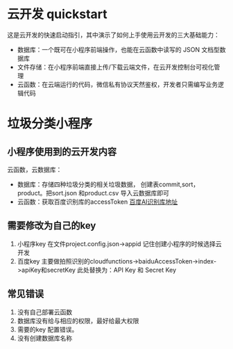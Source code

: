 # 云开发 quickstart

这是云开发的快速启动指引，其中演示了如何上手使用云开发的三大基础能力：

- 数据库：一个既可在小程序前端操作，也能在云函数中读写的 JSON 文档型数据库
- 文件存储：在小程序前端直接上传/下载云端文件，在云开发控制台可视化管理
- 云函数：在云端运行的代码，微信私有协议天然鉴权，开发者只需编写业务逻辑代码


# 垃圾分类小程序
## 小程序使用到的云开发内容

云函数，云数据库：
- 数据库：存储四种垃圾分类的相关垃圾数据， 创建表commit,sort，product。把sort.json 和product.csv 导入云数据库即可
- 云函数：获取百度识别库的accessToken
[百度AI识别库地址](http://ai.baidu.com/docs#/ImageClassify-API/ebc492b1)
## 需要修改为自己的key 
1. 小程序key 在文件project.config.json->appid 记住创建小程序的时候选择云开发
2. 百度key 主要做拍照识别的cloudfunctions->baiduAccessToken->index->apiKey和secretKey
此处替换为：API Key 和 Secret Key

## 常见错误
1. 没有自己部署云函数
2. 数据库没有给与相应的权限，最好给最大权限
3. 需要的key 配置错误。
4. 没有创建数据库名称

